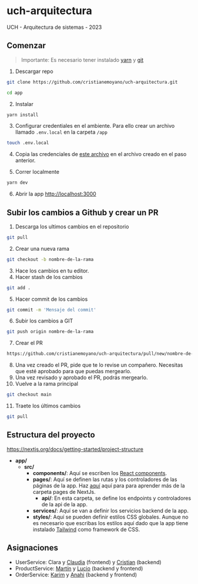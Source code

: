 # uch-arquitectura
UCH - Arquitectura de sistemas - 2023

##  Comenzar
> Importante: Es necesario tener instalado [yarn](https://classic.yarnpkg.com/en/docs/install#mac-stable) y [git](https://git-scm.com/book/es/v2/Inicio---Sobre-el-Control-de-Versiones-Instalaci%C3%B3n-de-Git)

1. Descargar repo

```bash
git clone https://github.com/cristianemoyano/uch-arquitectura.git

cd app
```

2. Instalar

```bash
yarn install
```

3. Configurar credentiales en el ambiente. Para ello crear un archivo llamado  `.env.local` en la carpeta `/app`

```bash
touch .env.local
```

4. Copia las credenciales de [este archivo](https://docs.google.com/document/d/1tpbiKsa5k58bKFH4esytqIoiLZ8jyANJeZKcCm6M8jI/edit?usp=sharing) en el archivo creado en el paso anterior.

5. Correr localmente

```bash
yarn dev
```

6. Abrir la app [http://localhost:3000](http://localhost:3000)


##  Subir los cambios a Github y crear un PR

1. Descarga los ultimos cambios en el repositorio
```bash
git pull
```
2. Crear una nueva rama

```bash
git checkout -b nombre-de-la-rama
```

3. Hace los cambios en tu editor.
4. Hacer stash de los cambios

```bash
git add .
```
5. Hacer commit de los cambios

```bash
git commit -m 'Mensaje del commit'
```
6. Subir los cambios a GIT

```bash
git push origin nombre-de-la-rama
```
7. Crear el PR
```bash
https://github.com/cristianemoyano/uch-arquitectura/pull/new/nombre-de-la-rama
```

8. Una vez creado el PR, pide que te lo revise un compañero. Necesitas que esté aprobado para que puedas mergearlo.
9. Una vez revisado y aprobado el PR, podrás mergearlo.
10. Vuelve a la rama principal
```bash
git checkout main
```
11. Traete los últimos cambios
```bash
git pull
```

## Estructura del proyecto

https://nextjs.org/docs/getting-started/project-structure

- **app/**
  - **src/**
    - **components/**: Aquí se escriben los [React components](https://react.dev/learn/your-first-component#defining-a-component).
    - **pages/**: Aquí se definen las rutas y los controladores de las páginas de la app. Haz [aquí](https://nextjs.org/docs/pages/building-your-application/routing/pages-and-layouts) aquí para para aprender más de la carpeta pages de NextJs.
      - **api/**: En esta carpeta, se define los endpoints y controladores de la api de la app.
    - **services/**: Aquí se van a definir los servicios backend de la app.
    - **styles/**: Aquí se pueden definir estilos CSS globales. Aunque no es necesario que escribas los estilos aquí dado que la app tiene instalado [Tailwind](https://tailwindcss.com/) como framework de CSS.

## Asignaciones

- UserService: Clara y [Claudia](https://github.com/Silvi07) (frontend) y [Cristian](https://github.com/cristianemoyano) (backend)
- ProductService: [Martín](https://github.com/Tinincho) y [Lucio](https://github.com/Mlucio94) (backend y frontend)
- OrderService: [Karim](https://github.com/Karim-Neme) y [Anahi](https://github.com/anissval) (backend y frontend)